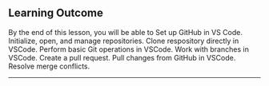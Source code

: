 ## Learning Outcome
By the end of this lesson, you will be able to 
Set up GitHub in VS Code.
Initialize, open, and manage repositories.
Clone respository directly in VSCode.
Perform basic Git operations in VSCode.
Work with branches in VSCode.
Create a pull request.
Pull changes from GitHub in VSCode.
Resolve merge conflicts.

---

